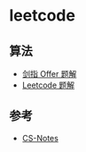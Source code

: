 # leetcode
## 算法

- [剑指 Offer 题解](codinginterviews/README.md)
- [Leetcode 题解](leetcode/README.md)

## 参考
- [CS-Notes](https://github.com/CyC2018/CS-Notes)